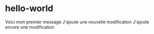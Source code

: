 # hello-world
Voici mon premier message
J'ajoute une nouvelle modification
J'ajoute encore une modification
